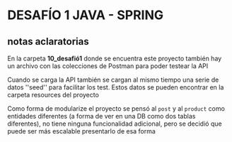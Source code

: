 # DESAFÍO 1 JAVA - SPRING


## notas aclaratorias
En la carpeta __10_desafió1__ donde se encuentra este proyecto también hay un archivo con las colecciones de Postman para poder testear la API

Cuando se carga la API también se cargan al mismo tiempo una serie de datos ''seed'' para facilitar los test. Estos datos se pueden encontrar en la carpeta resources del proyecto

Como forma de modularize el proyecto se pensó al ``post`` y al ``product`` como entidades diferentes (a forma de ver en una DB como dos tablas diferentes), no tiene ninguna funcionalidad adicional, pero se decidió que puede ser más escalable presentarlo de esa forma